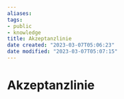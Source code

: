 ```yaml
---
aliases: 
tags: 
- public
- knowledge
title: Akzeptanzlinie
date created: "2023-03-07T05:06:23"
date modified: "2023-03-07T05:07:15"
---
```


# Akzeptanzlinie
